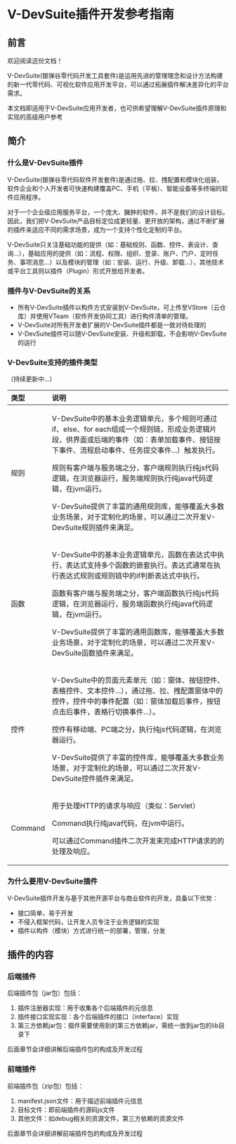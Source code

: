 # V-DevSuite插件开发参考指南

## **前言**

欢迎阅读这份文档！

V-DevSuite\(银弹谷零代码开发工具套件\)是运用先进的管理理念和设计方法构建的新一代零代码、可视化软件应用开发平台，可以通过拓展插件解决差异化的平台需求。

本文档即适用于V-DevSuite应用开发者，也可供希望理解V-DevSuite插件原理和实现的高级用户参考

## **简介**

### **什么是V-DevSuite插件**

V-DevSuite\(银弹谷零代码软件开发套件\)是通过拖、拉、拽配置和模块化组装，软件企业和个人开发者可快速构建覆盖PC、手机（平板）、智能设备等多终端的软件应用程序。

对于一个企业级应用服务平台，一个庞大、臃肿的软件，并不是我们的设计目标。因此，我们把V-DevSuite产品目标定位成更轻量、更开放的架构，通过不断扩展的插件来适应不同的需求场景，成为一个支持个性化定制的平台。

V-DevSuite只关注基础功能的提供（如：基础规则、函数、控件、表设计、查询...），基础应用的提供（如：流程、权限、组织、登录、账户、门户、定时任务、事项消息...）以及模块的管理（如：安装、运行、升级、卸载...），其他技术或平台工具则以插件（Plugin）形式开放给开发者。

### **插件与V-DevSuite的关系**

* 所有V-DevSuite插件以构件方式安装到V-DevSuite，可上传至VStore（云仓库）并使用VTeam（软件开发协同工具）进行构件清单的管理。
* V-DevSuite对所有开发者扩展的V-DevSuite插件都是一致对待处理的
* V-DevSuite插件可以随V-DevSuite安装、升级和卸载，不会影响V-DevSuite的运行

### **V-DevSuite支持的插件类型**

（持续更新中...）

<table>
  <thead>
    <tr>
      <th style="text-align:left">&#x7C7B;&#x578B;</th>
      <th style="text-align:left">&#x8BF4;&#x660E;</th>
    </tr>
  </thead>
  <tbody>
    <tr>
      <td style="text-align:left">&#x89C4;&#x5219;</td>
      <td style="text-align:left">
        <p>V-DevSuite&#x4E2D;&#x7684;&#x57FA;&#x672C;&#x4E1A;&#x52A1;&#x903B;&#x8F91;&#x5355;&#x5143;&#xFF0C;&#x591A;&#x4E2A;&#x89C4;&#x5219;&#x53EF;&#x901A;&#x8FC7;if&#x3001;else&#x3001;for
          each&#x7EC4;&#x6210;&#x4E00;&#x4E2A;&#x89C4;&#x5219;&#x94FE;&#xFF0C;&#x5F62;&#x6210;&#x4E1A;&#x52A1;&#x903B;&#x8F91;&#x7247;&#x6BB5;&#xFF0C;&#x4F9B;&#x754C;&#x9762;&#x6216;&#x540E;&#x7AEF;&#x7684;&#x4E8B;&#x4EF6;&#xFF08;&#x5982;&#xFF1A;&#x8868;&#x5355;&#x52A0;&#x8F7D;&#x4E8B;&#x4EF6;&#x3001;&#x6309;&#x94AE;&#x6309;&#x4E0B;&#x4E8B;&#x4EF6;&#x3001;&#x6D41;&#x7A0B;&#x542F;&#x52A8;&#x4E8B;&#x4EF6;&#x3001;&#x4EFB;&#x52A1;&#x63D0;&#x4EA4;&#x4E8B;&#x4EF6;...&#xFF09;&#x89E6;&#x53D1;&#x6267;&#x884C;&#x3002;</p>
        <p>&#x89C4;&#x5219;&#x6709;&#x5BA2;&#x6237;&#x7AEF;&#x4E0E;&#x670D;&#x52A1;&#x7AEF;&#x4E4B;&#x5206;&#xFF0C;&#x5BA2;&#x6237;&#x7AEF;&#x89C4;&#x5219;&#x6267;&#x884C;&#x7EAF;js&#x4EE3;&#x7801;&#x903B;&#x8F91;&#xFF0C;&#x5728;&#x6D4F;&#x89C8;&#x5668;&#x8FD0;&#x884C;&#xFF0C;&#x670D;&#x52A1;&#x7AEF;&#x89C4;&#x5219;&#x6267;&#x884C;&#x7EAF;java&#x4EE3;&#x7801;&#x903B;&#x8F91;&#xFF0C;&#x5728;jvm&#x8FD0;&#x884C;&#x3002;</p>
        <p>V-DevSuite&#x63D0;&#x4F9B;&#x4E86;&#x4E30;&#x5BCC;&#x7684;&#x901A;&#x7528;&#x89C4;&#x5219;&#x5E93;&#xFF0C;&#x80FD;&#x591F;&#x8986;&#x76D6;&#x5927;&#x591A;&#x6570;&#x4E1A;&#x52A1;&#x573A;&#x666F;&#xFF0C;&#x5BF9;&#x4E8E;&#x5B9A;&#x5236;&#x5316;&#x7684;&#x573A;&#x666F;&#xFF0C;&#x53EF;&#x4EE5;&#x901A;&#x8FC7;&#x4E8C;&#x6B21;&#x5F00;&#x53D1;V-DevSuite&#x89C4;&#x5219;&#x63D2;&#x4EF6;&#x6765;&#x6EE1;&#x8DB3;&#x3002;</p>
      </td>
    </tr>
    <tr>
      <td style="text-align:left">&#x51FD;&#x6570;</td>
      <td style="text-align:left">
        <p>V-DevSuite&#x4E2D;&#x7684;&#x57FA;&#x672C;&#x4E1A;&#x52A1;&#x903B;&#x8F91;&#x5355;&#x5143;&#xFF0C;&#x51FD;&#x6570;&#x5728;&#x8868;&#x8FBE;&#x5F0F;&#x4E2D;&#x6267;&#x884C;&#xFF0C;&#x8868;&#x8FBE;&#x5F0F;&#x652F;&#x6301;&#x591A;&#x4E2A;&#x51FD;&#x6570;&#x7684;&#x5D4C;&#x5957;&#x6267;&#x884C;&#x3002;&#x8868;&#x8FBE;&#x5F0F;&#x901A;&#x5E38;&#x5728;&#x6267;&#x884C;&#x8868;&#x8FBE;&#x5F0F;&#x89C4;&#x5219;&#x6216;&#x89C4;&#x5219;&#x94FE;&#x4E2D;&#x7684;if&#x5224;&#x65AD;&#x8868;&#x8FBE;&#x5F0F;&#x4E2D;&#x6267;&#x884C;&#x3002;</p>
        <p>&#x51FD;&#x6570;&#x6709;&#x5BA2;&#x6237;&#x7AEF;&#x4E0E;&#x670D;&#x52A1;&#x7AEF;&#x4E4B;&#x5206;&#xFF0C;&#x5BA2;&#x6237;&#x7AEF;&#x51FD;&#x6570;&#x6267;&#x884C;&#x7EAF;js&#x4EE3;&#x7801;&#x903B;&#x8F91;&#xFF0C;&#x5728;&#x6D4F;&#x89C8;&#x5668;&#x8FD0;&#x884C;&#xFF0C;&#x670D;&#x52A1;&#x7AEF;&#x51FD;&#x6570;&#x6267;&#x884C;&#x7EAF;java&#x4EE3;&#x7801;&#x903B;&#x8F91;&#xFF0C;&#x5728;jvm&#x8FD0;&#x884C;&#x3002;</p>
        <p>V-DevSuite&#x63D0;&#x4F9B;&#x4E86;&#x4E30;&#x5BCC;&#x7684;&#x901A;&#x7528;&#x51FD;&#x6570;&#x5E93;&#xFF0C;&#x80FD;&#x591F;&#x8986;&#x76D6;&#x5927;&#x591A;&#x6570;&#x4E1A;&#x52A1;&#x573A;&#x666F;&#xFF0C;&#x5BF9;&#x4E8E;&#x5B9A;&#x5236;&#x5316;&#x7684;&#x573A;&#x666F;&#xFF0C;&#x53EF;&#x4EE5;&#x901A;&#x8FC7;&#x4E8C;&#x6B21;&#x5F00;&#x53D1;V-DevSuite&#x51FD;&#x6570;&#x63D2;&#x4EF6;&#x6765;&#x6EE1;&#x8DB3;&#x3002;</p>
      </td>
    </tr>
    <tr>
      <td style="text-align:left">&#x63A7;&#x4EF6;</td>
      <td style="text-align:left">
        <p>V-DevSuite&#x4E2D;&#x7684;&#x9875;&#x9762;&#x5143;&#x7D20;&#x5355;&#x5143;&#xFF08;&#x5982;&#xFF1A;&#x7A97;&#x4F53;&#x3001;&#x6309;&#x94AE;&#x63A7;&#x4EF6;&#x3001;&#x8868;&#x683C;&#x63A7;&#x4EF6;&#x3001;&#x6587;&#x672C;&#x63A7;&#x4EF6;...&#xFF09;&#xFF0C;&#x901A;&#x8FC7;&#x62D6;&#x3001;&#x62C9;&#x3001;&#x62FD;&#x914D;&#x7F6E;&#x7A97;&#x4F53;&#x4E2D;&#x7684;&#x63A7;&#x4EF6;&#xFF0C;&#x63A7;&#x4EF6;&#x4E2D;&#x7684;&#x4E8B;&#x4EF6;&#x914D;&#x7F6E;&#xFF08;&#x5982;&#xFF1A;&#x7A97;&#x4F53;&#x52A0;&#x8F7D;&#x540E;&#x4E8B;&#x4EF6;&#xFF0C;&#x6309;&#x94AE;&#x70B9;&#x51FB;&#x540E;&#x4E8B;&#x4EF6;&#xFF0C;&#x8868;&#x683C;&#x884C;&#x5207;&#x6362;&#x4E8B;&#x4EF6;...&#xFF09;&#x3002;</p>
        <p>&#x63A7;&#x4EF6;&#x6709;&#x79FB;&#x52A8;&#x7AEF;&#x3001;PC&#x7AEF;&#x4E4B;&#x5206;&#xFF0C;&#x6267;&#x884C;&#x7EAF;js&#x4EE3;&#x7801;&#x903B;&#x8F91;&#xFF0C;&#x5728;&#x6D4F;&#x89C8;&#x5668;&#x8FD0;&#x884C;&#x3002;</p>
        <p>V-DevSuite&#x63D0;&#x4F9B;&#x4E86;&#x4E30;&#x5BCC;&#x7684;&#x63A7;&#x4EF6;&#x5E93;&#xFF0C;&#x80FD;&#x591F;&#x8986;&#x76D6;&#x5927;&#x591A;&#x6570;&#x4E1A;&#x52A1;&#x573A;&#x666F;&#xFF0C;&#x5BF9;&#x4E8E;&#x5B9A;&#x5236;&#x5316;&#x7684;&#x573A;&#x666F;&#xFF0C;&#x53EF;&#x4EE5;&#x901A;&#x8FC7;&#x4E8C;&#x6B21;&#x5F00;&#x53D1;V-DevSuite&#x63A7;&#x4EF6;&#x63D2;&#x4EF6;&#x6765;&#x6EE1;&#x8DB3;&#x3002;</p>
      </td>
    </tr>
    <tr>
      <td style="text-align:left">Command</td>
      <td style="text-align:left">
        <p>&#x7528;&#x4E8E;&#x5904;&#x7406;HTTP&#x7684;&#x8BF7;&#x6C42;&#x4E0E;&#x54CD;&#x5E94;&#xFF08;&#x7C7B;&#x4F3C;&#xFF1A;Servlet&#xFF09;</p>
        <p>Command&#x6267;&#x884C;&#x7EAF;java&#x4EE3;&#x7801;&#xFF0C;&#x5728;jvm&#x4E2D;&#x8FD0;&#x884C;&#x3002;</p>
        <p>&#x53EF;&#x4EE5;&#x901A;&#x8FC7;Command&#x63D2;&#x4EF6;&#x4E8C;&#x6B21;&#x5F00;&#x53D1;&#x6765;&#x5B8C;&#x6210;HTTP&#x8BF7;&#x6C42;&#x7684;&#x7684;&#x5904;&#x7406;&#x53CA;&#x54CD;&#x5E94;&#x3002;</p>
      </td>
    </tr>
  </tbody>
</table>

### **为什么要用V-DevSuite插件**

V-DevSuite插件开发与基于其他开源平台与商业软件的开发，具备以下优势：

* 接口简单，易于开发
* 不侵入框架代码，让开发人员专注于业务逻辑的实现
* 插件以构件（模块）方式进行统一的部署，管理，分发

## **插件的内容**

### **后端插件**

后端插件包（jar包）包括：

1. 插件注册器实现：用于收集各个后端插件的元信息
2. 插件接口实现实现：各个后端插件的接口（interface）实现
3. 第三方依赖jar包：插件需要使用到的第三方依赖jar，需统一放到jar包的lib目录下

后面章节会详细讲解后端插件包的构成及开发过程

### **前端插件**

前端插件包（zip包）包括：

1. manifest.json文件：用于描述前端插件元信息
2. 目标文件：即前端插件的源码js文件
3. 其他文件：如debug相关的资源文件，第三方依赖的资源文件

后面章节会详细讲解前端插件包的构成及开发过程

